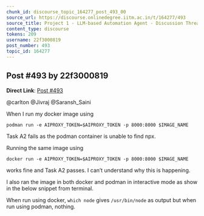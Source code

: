 ```yaml
---
chunk_id: discourse_topic_164277_post_493_00
source_url: https://discourse.onlinedegree.iitm.ac.in/t/164277/493
source_title: Project 1 - LLM-based Automation Agent - Discussion Thread [TDS Jan 2025]
content_type: discourse
tokens: 209
username: 22f3000819
post_number: 493
topic_id: 164277
---
```


## Post #493 by 22f3000819

**Direct Link**: [Post #493](https://discourse.onlinedegree.iitm.ac.in/t/164277/493)

@carlton @Jivraj @Saransh_Saini

When I run my docker image using

`podman run -e AIPROXY_TOKEN=$AIPROXY_TOKEN -p 8000:8000 $IMAGE_NAME`

Task A2 fails as the podman container is unable to find npx.

Running the same image using

`docker run -e AIPROXY_TOKEN=$AIPROXY_TOKEN -p 8000:8000 $IMAGE_NAME`

works fine and Task A2 passes. I can’t understand why this is happening.

I also ran the image in both docker and podman in interactive mode as show in the below snippet from terminal.

When run using docker, `which node` gives `/usr/bin/node` as output but when run using podman, nothing.
